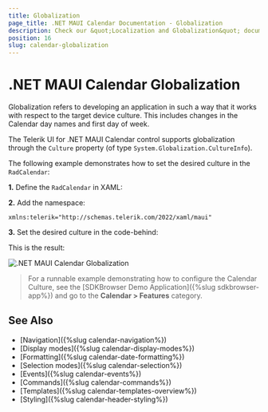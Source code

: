 ```yaml
---
title: Globalization
page_title: .NET MAUI Calendar Documentation - Globalization
description: Check our &quot;Localization and Globalization&quot; documentation article for Telerik Calendar for .NET MAUI
position: 16
slug: calendar-globalization
---
```


# .NET MAUI Calendar Globalization

Globalization refers to developing an application in such a way that it works with respect to the target device culture. This includes changes in the Calendar day names and first day of week.

The Telerik UI for .NET MAUI Calendar control supports globalization through the `Culture` property (of type `System.Globalization.CultureInfo`).

The following example demonstrates how to set the desired culture in the `RadCalendar`:

**1.** Define the `RadCalendar` in XAML:

<snippet id='calendar-culture'/>

**2.** Add the namespace:

```XAML
xmlns:telerik="http://schemas.telerik.com/2022/xaml/maui"
```

**3.** Set the desired culture in the code-behind:

<snippet id='calendar-setting-culture'/>

This is the result:

![.NET MAUI Calendar Globalization](images/numeric_features_globalization_2.png)

> For a runnable example demonstrating how to configure the Calendar Culture, see the [SDKBrowser Demo Application]({%slug sdkbrowser-app%}) and go to the **Calendar > Features** category.

## See Also

- [Navigation]({%slug calendar-navigation%})
- [Display modes]({%slug calendar-display-modes%})
- [Formatting]({%slug calendar-date-formatting%})
- [Selection modes]({%slug calendar-selection%}) 
- [Events]({%slug calendar-events%})
- [Commands]({%slug calendar-commands%})
- [Templates]({%slug calendar-templates-overview%})
- [Styling]({%slug calendar-header-styling%})